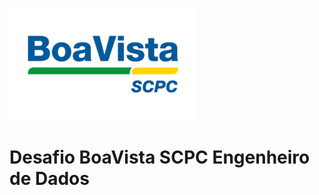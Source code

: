 ![Boa Vista SCPC](https://github.com/RafaelMiranda775/Desafio_BVS_Engenheiro_De_Dados/blob/main/boa-vista-scpc-300x180.png.crdownload)
# Desafio BoaVista SCPC Engenheiro de Dados
